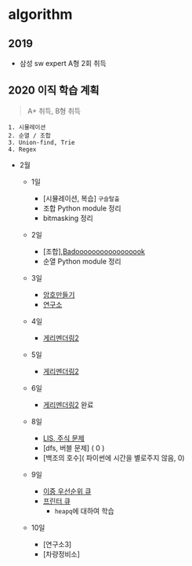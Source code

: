# algorithm

## 2019
- 삼성 sw expert A형 2회 취득

## 2020 이직 학습 계획
> A+ 취득, B형 취득
```
1. 시뮬레이션
2. 순열 / 조합
3. Union-find, Trie
4. Regex
```

- 2월
    - 1일
        - [시뮬레이션, 복습] `구슬탈출`
        - 조합 Python module 정리
        - bitmasking 정리
    - 2일
        - [조합],[Badooooooooooooooook](https://www.acmicpc.net/problem/16988)
        - 순열 Python module 정리
    - 3일
        - [암호만들기](https://www.acmicpc.net/problem/1759)
        - [연구소](https://www.acmicpc.net/problem/14502)

    - 4일
        - [게리멘더링2](https://www.acmicpc.net/problem/17779)
    - 5일
        - [게리멘더링2](https://www.acmicpc.net/problem/17779)
    - 6일
        - [게리멘더링2](https://www.acmicpc.net/problem/17779) 완료
    - 8일
        - [LIS, 주식 문제]( 0 )
        - [dfs, 버블 문제] ( 0 )
        - [백조의 호수]( 파이썬에 시간을 별로주지 않음, 0)
    - 9일
        - [이중 우선순위 큐](https://www.acmicpc.net/problem/7662)
        - [프린터 큐](https://www.acmicpc.net/problem/1966)
            - `heapq`에 대하여 학습
    - 10일        
        - [연구소3]
        - [차량정비소]
        